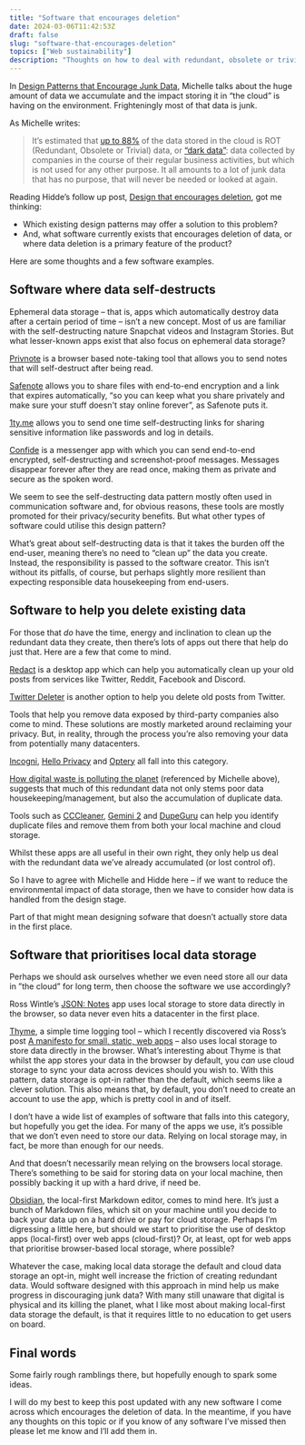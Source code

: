 ```yaml
---
title: "Software that encourages deletion"
date: 2024-03-06T11:42:53Z
draft: false
slug: "software-that-encourages-deletion"
topics: ["Web sustainability"]
description: "Thoughts on how to deal with redundant, obsolete or trivial data."
---
```


In [Design Patterns that Encourage Junk Data](https://css-irl.info/design-patterns-that-encourage-junk-data/), Michelle talks about the huge amount of data we accumulate and the impact storing it in “the cloud” is having on the environment. Frighteningly most of that data is junk. 

As Michelle writes:

> It’s estimated that [up to 88%](https://volume.lboro.ac.uk/digital-waste-polluting-the-planet) of the data stored in the cloud is ROT (Redundant, Obsolete or Trivial) data, or [“dark data”](https://www.gartner.com/en/information-technology/glossary/dark-data): data collected by companies in the course of their regular business activities, but which is not used for any other purpose. It all amounts to a lot of junk data that has no purpose, that will never be needed or looked at again.

Reading Hidde’s follow up post, [Design that encourages deletion](https://hidde.blog/links/design-that-encourages-deletion/), got me thinking:

- Which existing design patterns may offer a solution to this problem? 
- And, what software currently exists that encourages deletion of data, or where data deletion is a primary feature of the product?

Here are some thoughts and a few software examples.

## Software where data self-destructs 

Ephemeral data storage – that is, apps which automatically destroy data after a certain period of time – isn’t a new concept. Most of us are familiar with the self-destructing nature Snapchat videos and Instagram Stories. But what lesser-known apps exist that also focus on ephemeral data storage?

[Privnote](https://privnote.com/) is a browser based note-taking tool that allows you to send notes that will self-destruct after being read.

[Safenote](https://safenote.co/upload-file) allows you to share files with end-to-end encryption and a link that expires automatically, “so you can keep what you share privately and make sure your stuff doesn't stay online forever”, as Safenote puts it.

[1ty.me](https://1ty.me/) allows you to send one time self-destructing links for sharing sensitive information like passwords and log in details.

[Confide](https://getconfide.com/) is a messenger app with which you can send end-to-end encrypted, self-destructing and screenshot-proof messages. Messages disappear forever after they are read once, making them as private and secure as the spoken word.

We seem to see the self-destructing data pattern mostly often used in communication software and, for obvious reasons, these tools are mostly promoted for their privacy/security benefits. But what other types of software could utilise this design pattern?

What’s great about self-destructing data is that it takes the burden off the end-user, meaning there’s no need to “clean up” the data you create. Instead, the responsibility is passed to the software creator. This isn’t without its pitfalls, of course, but perhaps slightly more resilient than expecting responsible data housekeeping from end-users.


## Software to help you delete existing data

For those that *do* have the time, energy and inclination to clean up the redundant data they create, then there’s lots of apps out there that help do just that. Here are a few that come to mind.

[Redact](https://redact.dev/) is a desktop app which can help you automatically clean up your old posts from services like Twitter, Reddit, Facebook and Discord. 

[Twitter Deleter](https://tweetdeleter.com/) is another option to help you delete old posts from Twitter.

Tools that help you remove data exposed by third-party companies also come to mind. These solutions are mostly marketed around reclaiming your privacy. But, in reality, through the process you’re also removing your data from potentially many datacenters.

[Incogni](https://incogni.com/), [Hello Privacy](https://helloprivacy.com/) and [Optery](https://www.optery.com/) all fall into this category.

[How digital waste is polluting the planet](https://volume.lboro.ac.uk/digital-waste-polluting-the-planet/) (referenced by Michelle above), suggests that much of this redundant data not only stems poor data housekeeping/management, but also the accumulation of duplicate data.

Tools such as [CCCleaner](https://www.ccleaner.com/), [Gemini 2](https://macpaw.com/gemini) and [DupeGuru](https://dupeguru.voltaicideas.net/) can help you identify duplicate files and remove them from both your local machine and cloud storage.

Whilst these apps are all useful in their own right, they only help us deal with the redundant data we’ve already accumulated (or lost control of). 

So I have to agree with Michelle and Hidde here – if we want to reduce the environmental impact of data storage, then we have to consider how data is handled from the design stage.

Part of that might mean designing sofware that doesn’t actually store data in the first place. 


## Software that prioritises local data storage

Perhaps we should ask ourselves whether we even need store all our data in ”the cloud” for long term, then choose the software we use accordingly?

Ross Wintle’s [JSON: Notes](https://notes.veryuseful.app/) app uses local storage to store data directly in the browser, so data never even hits a datacenter in the first place.

[Thyme](https://usethyme.com/), a simple time logging tool – which I recently discovered via Ross’s post [A manifesto for small, static, web apps](https://rosswintle.uk/2024/02/a-manifesto-for-small-static-web-apps/) – also uses local storage to store data directly in the browser. What’s interesting about Thyme is that whilst the app stores your data in the browser by default, you *can* use cloud storage to sync your data across devices should you wish to. With this pattern, data storage is opt-in rather than the default, which seems like a clever solution. This also means that, by default, you don’t need to create an account to use the app, which is pretty cool in and of itself.

I don’t have a wide list of examples of software that falls into this category, but hopefully you get the idea. For many of the apps we use, it’s possible that we don’t even need to store our data. Relying on local storage may, in fact, be more than enough for our needs. 

And that doesn’t necessarily mean relying on the browsers local storage. There’s something to be said for storing data on your local machine, then possibly backing it up with a hard drive, if need be. 

[Obsidian](https://obsidian.md/), the local-first Markdown editor, comes to mind here. It’s just a bunch of Markdown files, which sit on your machine until you decide to back your data up on a hard drive or pay for cloud storage. Perhaps I’m digressing a little here, but should we start to prioritise the use of desktop apps (local-first) over web apps (cloud-first)? Or, at least, opt for web apps that prioritise browser-based local storage, where possible?

Whatever the case, making local data storage the default and cloud data storage an opt-in, might well increase the friction of creating redundant data. Would software designed with this approach in mind help us make progress in discouraging junk data? With many still unaware that digital is physical and its killing the planet, what I like most about making local-first data storage the default, is that it requires little to no education to get users on board.


## Final words

Some fairly rough ramblings there, but hopefully enough to spark some ideas.

I will do my best to keep this post updated with any new software I come across which encourages the deletion of data. In the meantime, if you have any thoughts on this topic or if you know of any software I’ve missed then please let me know and I’ll add them in.
